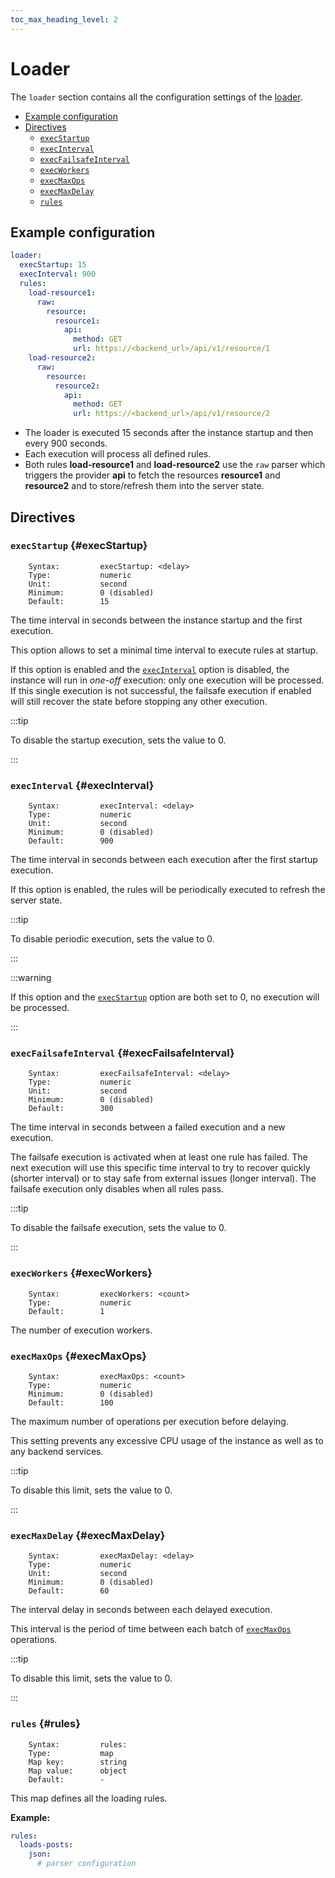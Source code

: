 ```yaml
---
toc_max_heading_level: 2
---
```


# Loader

The `loader` section contains all the configuration settings of the [loader](/neon/configuration/loader/overview/).

- [Example configuration](#example-configuration)
- [Directives](#directives)
  - [`execStartup`](#execStartup)
  - [`execInterval`](#execInterval)
  - [`execFailsafeInterval`](#execFailsafeInterval)
  - [`execWorkers`](#execWorkers)
  - [`execMaxOps`](#execMaxOps)
  - [`execMaxDelay`](#execMaxDelay)
  - [`rules`](#rules)

## Example configuration

```yaml
loader:
  execStartup: 15
  execInterval: 900
  rules:
    load-resource1:
      raw:
        resource:
          resource1:
            api:
              method: GET
              url: https://<backend_url>/api/v1/resource/1
    load-resource2:
      raw:
        resource:
          resource2:
            api:
              method: GET
              url: https://<backend_url>/api/v1/resource/2
```

- The loader is executed 15 seconds after the instance startup and then every 900 seconds.
- Each execution will process all defined rules.
- Both rules **load-resource1** and **load-resource2** use the `raw` parser which triggers the provider **api** to fetch the resources **resource1** and **resource2** and to store/refresh them into the server state.

## Directives

### `execStartup` {#execStartup}

```
    Syntax:         execStartup: <delay>
    Type:           numeric
    Unit:           second
    Minimum:        0 (disabled)
    Default:        15
```

The time interval in seconds between the instance startup and the first execution.

This option allows to set a minimal time interval to execute rules at startup.

If this option is enabled and the [`execInterval`](#execInterval) option is disabled, the instance will run in _one-off_ execution: only one execution will be processed. If this single execution is not successful, the failsafe execution if enabled will still recover the state before stopping any other execution.

:::tip

To disable the startup execution, sets the value to 0.

:::

### `execInterval` {#execInterval}

```
    Syntax:         execInterval: <delay>
    Type:           numeric
    Unit:           second
    Minimum:        0 (disabled)
    Default:        900
```

The time interval in seconds between each execution after the first startup execution.

If this option is enabled, the rules will be periodically executed to refresh the server state.

:::tip

To disable periodic execution, sets the value to 0.

:::

:::warning

If this option and the [`execStartup`](#execStartup) option are both set to 0, no execution will be processed.

:::

### `execFailsafeInterval` {#execFailsafeInterval}

```
    Syntax:         execFailsafeInterval: <delay>
    Type:           numeric
    Unit:           second
    Minimum:        0 (disabled)
    Default:        300
```

The time interval in seconds between a failed execution and a new execution.

The failsafe execution is activated when at least one rule has failed. The next execution will use this specific time interval to try to recover quickly (shorter interval) or to stay safe from external issues (longer interval). The failsafe execution only disables when all rules pass.

:::tip

To disable the failsafe execution, sets the value to 0.

:::

### `execWorkers` {#execWorkers}

```
    Syntax:         execWorkers: <count>
    Type:           numeric
    Default:        1
```

The number of execution workers.

### `execMaxOps` {#execMaxOps}

```
    Syntax:         execMaxOps: <count>
    Type:           numeric
    Minimum:        0 (disabled)
    Default:        100
```

The maximum number of operations per execution before delaying.

This setting prevents any excessive CPU usage of the instance as well as to any backend services.

:::tip

To disable this limit, sets the value to 0.

:::

### `execMaxDelay` {#execMaxDelay}

```
    Syntax:         execMaxDelay: <delay>
    Type:           numeric
    Unit:           second
    Minimum:        0 (disabled)
    Default:        60
```

The interval delay in seconds between each delayed execution.

This interval is the period of time between each batch of [`execMaxOps`](#execMaxOps) operations.

:::tip

To disable this limit, sets the value to 0.

:::

### `rules` {#rules}

```
    Syntax:         rules:
    Type:           map
    Map key:        string
    Map value:      object
    Default:        -
```

This map defines all the loading rules.

**Example:**

```yaml
rules:
  loads-posts:
    json:
      # parser configuration
```
